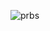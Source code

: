 
![prbs](https://github.com/velicharlagokulkumar/quartus/assets/104726431/3c8b6fc2-5eda-4bc3-9175-890e9efe0a0f)
